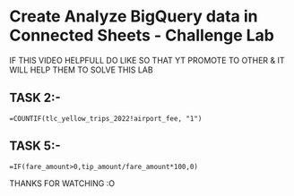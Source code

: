 # Create Analyze BigQuery data in Connected Sheets - Challenge Lab

IF THIS VIDEO HELPFULL DO LIKE SO THAT YT PROMOTE TO OTHER & IT WILL HELP THEM TO SOLVE THIS LAB




## TASK 2:- 
```
=COUNTIF(tlc_yellow_trips_2022!airport_fee, "1")
```

## TASK 5:-
```
=IF(fare_amount>0,tip_amount/fare_amount*100,0)
```



THANKS FOR WATCHING :O
